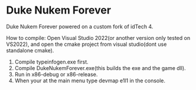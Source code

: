 # Duke Nukem Forever
Duke Nukem Forever powered on a custom fork of idTech 4.

How to compile: 
Open Visual Studio 2022(or another version only tested on VS2022), and open the cmake project from visual studio(dont use standalone cmake). 
1) Compile typeinfogen.exe first.
2) Compile DukeNukemForever.exe(this builds the exe and the game dll).
3) Run in x86-debug or x86-release.
4) When your at the main menu type devmap e1l1 in the console.




